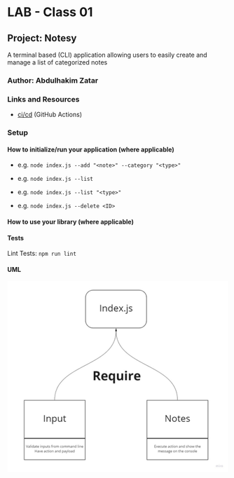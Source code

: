 # LAB - Class 01

## Project: Notesy
A terminal based (CLI) application allowing users to easily create and manage a list of categorized notes

### Author: Abdulhakim Zatar

### Links and Resources

- [ci/cd](https://github.com/zatar-401-advanced-javascript/notes/actions/new) (GitHub Actions)

### Setup

#### How to initialize/run your application (where applicable)

- e.g. ```node index.js --add "<note>" --category "<type>"```

- e.g. ```node index.js --list```

- e.g. ```node index.js --list "<type>"```

- e.g. ```node index.js --delete <ID>```

#### How to use your library (where applicable)

#### Tests
Lint Tests: ```npm run lint```

#### UML

![UML](img/uml.jpg)
